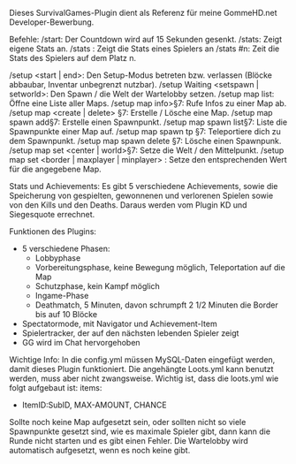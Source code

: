 Dieses SurvivalGames-Plugin dient als Referenz für meine GommeHD.net Developer-Bewerbung.

Befehle:
/start: Der Countdown wird auf 15 Sekunden gesenkt.
/stats: Zeigt eigene Stats an.
/stats <Spielername>: Zeigt die Stats eines Spielers an
/stats #n: Zeit die Stats des Spielers auf dem Platz n.

/setup <start | end>: Den Setup-Modus betreten bzw. verlassen (Blöcke abbaubar, Inventar unbegrenzt nutzbar).
/setup Waiting <setspawn | setworld>: Den Spawn / die Welt der Wartelobby setzen.
/setup map list: Öffne eine Liste aller Maps.
/setup map <map> info>§7: Rufe Infos zu einer Map ab.
/setup map <create | delete> <mapname>§7: Erstelle / Lösche eine Map.
/setup map <map> spawn add§7: Erstelle einen Spawnpunkt.
/setup map <map> spawn list§7: Liste die Spawnpunkte einer Map auf.
/setup map <map> spawn tp <id>§7: Teleportiere dich zu dem Spawnpunkt.
/setup map <map> spawn delete <id>§7: Lösche einen Spawnpunk.
/setup map <map> set <center | world>§7: Setze die Welt / den Mittelpunkt.
/setup map <map> set <border | maxplayer | minplayer> <Wert>: Setze den entsprechenden Wert für die angegebene Map.

Stats und Achievements:
Es gibt 5 verschiedene Achievements, sowie die Speicherung von gespielten, gewonnenen und verlorenen Spielen sowie von den Kills und den Deaths.
Daraus werden vom Plugin KD und Siegesquote errechnet.

Funktionen des Plugins:
- 5 verschiedene Phasen:
  - Lobbyphase
  - Vorbereitungsphase, keine Bewegung möglich, Teleportation auf die Map
  - Schutzphase, kein Kampf möglich
  - Ingame-Phase
  - Deathmatch, 5 Minuten, davon schrumpft 2 1/2 Minuten die Border bis auf 10 Blöcke
- Spectatormode, mit Navigator und Achievement-Item
- Spielertracker, der auf den nächsten lebenden Spieler zeigt
- GG wird im Chat hervorgehoben

Wichtige Info:
In die config.yml müssen MySQL-Daten eingefügt werden, damit dieses Plugin funktioniert.
Die angehängte Loots.yml kann benutzt werden, muss aber nicht zwangsweise. Wichtig ist, dass die loots.yml wie folgt aufgebaut ist:
items:
  - ItemID:SubID, MAX-AMOUNT, CHANCE

Sollte noch keine Map aufgesetzt sein, oder sollten nicht so viele Spawnpunkte gesetzt sind, wie es maximale Spieler gibt, dann
kann die Runde nicht starten und es gibt einen Fehler. Die Wartelobby wird automatisch aufgesetzt, wenn es noch keine gibt.
